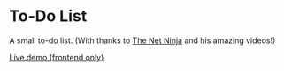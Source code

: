 To-Do List
=========================

A small to-do list. (With thanks to [The Net Ninja](https://www.thenetninja.co.uk/) and his amazing videos!)

[Live demo (frontend only)](https://codepen.io/jsanderson/full/PJWNab)
